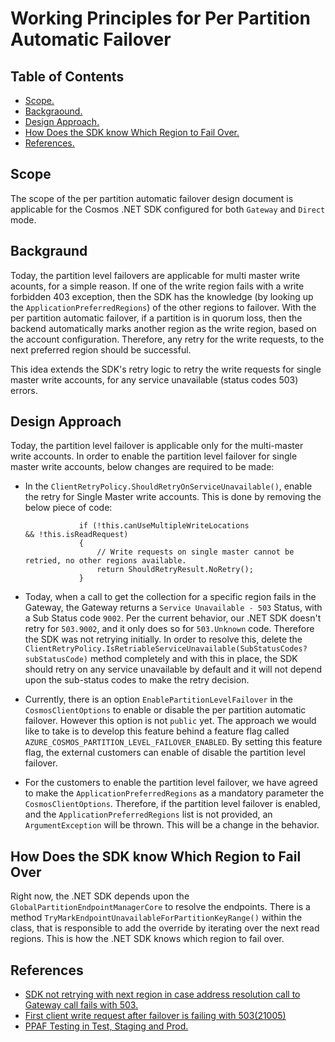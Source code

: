 # Working Principles for Per Partition Automatic Failover

## Table of Contents

* [Scope.](#scope)
* [Backgraound.](#backgraound)
* [Design Approach.](#design-approach)
* [How Does the SDK know Which Region to Fail Over.](#how-does-the-sdk-know-which-region-to-fail-over)
* [References.](#references)

## Scope

The scope of the per partition automatic failover design document is applicable for the Cosmos .NET SDK configured for both `Gateway` and `Direct` mode.

## Backgraund

Today, the partition level failovers are applicable for multi master write acounts, for a simple reason. If one of the write region fails with a write forbidden 403 exception, then the SDK has the knowledge (by looking up the `ApplicationPreferredRegions`) of the other regions to failover. With the per partition automatic failover, if a partition is in quorum loss, then the backend automatically marks another region as the write region, based on the account configuration. Therefore, any retry for the write requests, to the next preferred region should be successful.

This idea extends the SDK's retry logic to retry the write requests for single master write accounts, for any service unavailable (status codes 503) errors.

## Design Approach

Today, the partition level failover is applicable only for the multi-master write accounts. In order to enable the partition level failover for single master write accounts, below changes are required to be made:

- In the `ClientRetryPolicy.ShouldRetryOnServiceUnavailable()`, enable the retry for Single Master write accounts. This is done by removing the below piece of code:

    ```
                if (!this.canUseMultipleWriteLocations
    && !this.isReadRequest)
                {
                    // Write requests on single master cannot be retried, no other regions available.
                    return ShouldRetryResult.NoRetry();
                }
    ```


- Today, when a call to get the collection for a specific region fails in the Gateway, the Gateway returns a `Service Unavailable - 503` Status, with a Sub Status code `9002`. Per the current behavior, our .NET SDK doesn't retry for `503.9002`, and it only does so for `503.Unknown` code. Therefore the SDK was not retrying initially. In order to resolve this, delete the `ClientRetryPolicy.IsRetriableServiceUnavailable(SubStatusCodes? subStatusCode)` method completely and with this in place, the SDK should retry on any service unavailable by default and it will not depend upon the sub-status codes to make the retry decision.

- Currently, there is an option `EnablePartitionLevelFailover` in the `CosmosClientOptions` to enable or disable the per partition automatic failover. However this option is not `public` yet. The approach we would like to take is to develop this feature behind a feature flag called `AZURE_COSMOS_PARTITION_LEVEL_FAILOVER_ENABLED`. By setting this feature flag, the external customers can enable of disable the partition level failover.

- For the customers to enable the partition level failover, we have agreed to make the `ApplicationPreferredRegions` as a mandatory parameter the `CosmosClientOptions`. Therefore, if the partition level failover is enabled, and the `ApplicationPreferredRegions` list is not provided, an `ArgumentException` will be thrown. This will be a change in the behavior.

## How Does the SDK know Which Region to Fail Over

Right now, the .NET SDK depends upon the `GlobalPartitionEndpointManagerCore` to resolve the endpoints. There is a method `TryMarkEndpointUnavailableForPartitionKeyRange()` within the class, that is responsible to add the override by iterating over the next read regions. This is how the .NET SDK knows which region to fail over.

## References

- [SDK not retrying with next region in case address resolution call to Gateway call fails with 503.](https://msdata.visualstudio.com/CosmosDB/_workitems/edit/2475521/)
- [First client write request after failover is failing with 503(21005)](https://msdata.visualstudio.com/CosmosDB/_workitems/edit/2492475/)
- [PPAF Testing in Test, Staging and Prod.](https://microsoft.sharepoint.com/:w:/r/teams/DocumentDB/_layouts/15/doc2.aspx?sourcedoc=%7B7587D267-212F-47BE-AAD6-18FC53482B68%7D&file=PPAF%20Testing%20in%20Test%2C%20Staging%20and%20Prod.docx&action=default&mobileredirect=true)